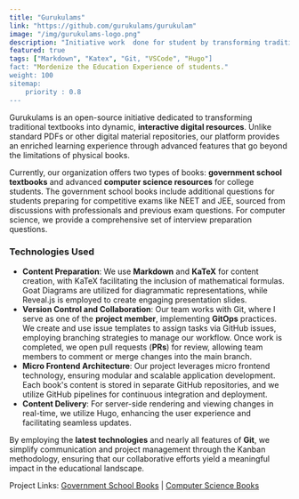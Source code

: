 ```yaml
---
title: "Gurukulams"
link: "https://github.com/gurukulams/gurukulam"
image: "/img/gurukulams-logo.png"
description: "Initiative work  done for student by transforming traditional physical books to E-books"
featured: true
tags: ["Markdown", "Katex", "Git, "VSCode", "Hugo"]
fact: "Mordenize the Education Experience of students."
weight: 100
sitemap: 
    priority : 0.8
---
```


Gurukulams is an open-source initiative dedicated to transforming traditional textbooks into dynamic, **interactive digital resources**. Unlike standard PDFs or other digital material repositories, our platform provides an enriched learning experience through advanced features that go beyond the limitations of physical books.

Currently, our organization offers two types of books: **government school textbooks** and advanced **computer science resources** for college students. The government school books include additional questions for students preparing for competitive exams like NEET and JEE, sourced from discussions with professionals and previous exam questions. For computer science, we provide a comprehensive set of interview preparation questions.

### Technologies Used

- **Content Preparation**: We use **Markdown** and **KaTeX** for content creation, with KaTeX facilitating the inclusion of mathematical formulas. Goat Diagrams are utilized for diagrammatic representations, while Reveal.js is employed to create engaging presentation slides.
- **Version Control and Collaboration**: Our team works with Git, where I serve as one of the **project member**, implementing **GitOps** practices. We create and use issue templates to assign tasks via GitHub issues, employing branching strategies to manage our workflow. Once work is completed, we open pull requests (**PRs**) for review, allowing team members to comment or merge changes into the main branch.
- **Micro Frontend Architecture**: Our project leverages micro frontend technology, ensuring modular and scalable application development. Each book's content is stored in separate GitHub repositories, and we utilize GitHub pipelines for continuous integration and deployment.
- **Content Delivery**: For server-side rendering and viewing changes in real-time, we utilize Hugo, enhancing the user experience and facilitating seamless updates.

By employing the **latest technologies** and nearly all features of **Git**, we simplify communication and project management through the Kanban methodology, ensuring that our collaborative efforts yield a meaningful impact in the educational landscape.

Project Links: [Government School Books](https://github.com/tnebooks/) | [Computer Science Books](https://github.com/csebooks/)